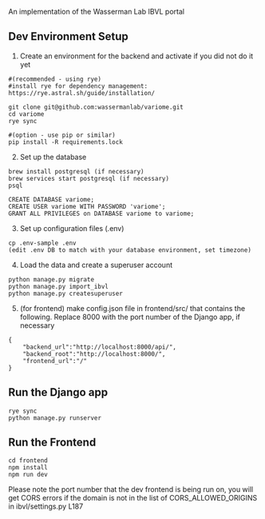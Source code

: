 An implementation of the Wasserman Lab IBVL portal

## Dev Environment Setup
1. Create an environment for the backend and activate if you did not do it yet
```
#(recommended - using rye)
#install rye for dependency management:
https://rye.astral.sh/guide/installation/

git clone git@github.com:wassermanlab/variome.git
cd variome
rye sync
```

```
#(option - use pip or similar)
pip install -R requirements.lock

```

2. Set up the database
```
brew install postgresql (if necessary)
brew services start postgresql (if necessary) 
psql

CREATE DATABASE variome;
CREATE USER variome WITH PASSWORD 'variome';
GRANT ALL PRIVILEGES on DATABASE variome to variome;
```

3. Set up configuration files (.env)
```
cp .env-sample .env
(edit .env DB to match with your database environment, set timezone)

```

4. Load the data and create a superuser account
```
python manage.py migrate
python manage.py import_ibvl
python manage.py createsuperuser
```


5. (for frontend) make config.json file in frontend/src/ that contains the following. Replace 8000 with the port number of the Django app, if necessary
```
{
    "backend_url":"http://localhost:8000/api/",
    "backend_root":"http://localhost:8000/",
    "frontend_url":"/"
}
```

## Run the Django app
```
rye sync
python manage.py runserver
```

## Run the Frontend

```
cd frontend
npm install
npm run dev
```

Please note the port number that the dev frontend is being run on, you will get CORS errors if the domain is not in the list of CORS_ALLOWED_ORIGINS in ibvl/settings.py L187

